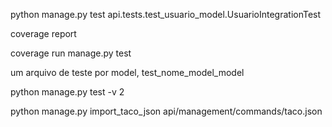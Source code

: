  python manage.py test api.tests.test_usuario_model.UsuarioIntegrationTest   

 coverage report

 coverage run manage.py test

 um arquivo de teste por model, test_nome_model_model

 python manage.py test -v 2


 python manage.py import_taco_json api/management/commands/taco.json